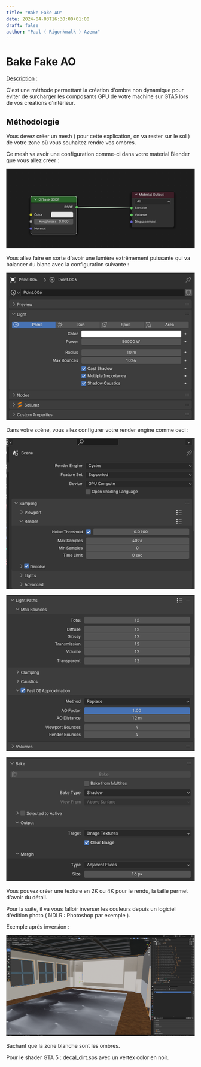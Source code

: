 ```yaml
---
title: "Bake Fake AO"
date: 2024-04-03T16:30:00+01:00
draft: false
author: "Paul ( Rigonkmalk ) Azema"
---
```


# Bake Fake AO

<u>Description</u> :

C'est une méthode permettant la création d'ombre non dynamique pour éviter de surcharger les composants GPU de votre machine sur GTA5 lors de vos créations d'intérieur.

## Méthodologie

Vous devez créer un mesh ( pour cette explication, on va rester sur le sol ) de votre zone où vous souhaitez rendre vos ombres.

Ce mesh va avoir une configuration comme-ci dans votre material Blender que vous allez créer :

![materials.png](gta5/images/ao/materials.png)

Vous allez faire en sorte d'avoir une lumière extrêmement puissante qui va balancer du blanc avec la configuration suivante :

![Cast Configuration](gta5/images/ao/cast.png)

Dans votre scène, vous allez configurer votre render engine comme ceci :

![render engine](gta5/images/ao/render1.png)

![light path](gta5/images/ao/render2.png)

![Bake](gta5/images/ao/render3.png)

Vous pouvez créer une texture en 2K ou 4K pour le rendu, la taille permet d'avoir du détail.

Pour la suite, il va vous falloir inverser les couleurs depuis un logiciel d'édition photo ( NDLR : Photoshop par exemple ).

Exemple après inversion :

![Inversion example](gta5/images/ao/invert.png)

Sachant que la zone blanche sont les ombres.

Pour le shader GTA 5 : decal_dirt.sps avec un vertex color en noir.

